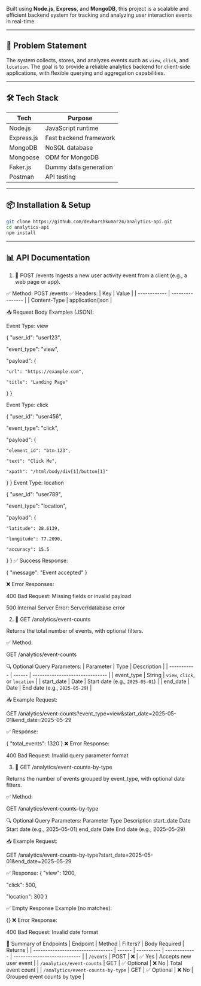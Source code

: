Built  using **Node.js**, **Express**, and **MongoDB**, this project is a scalable and efficient backend system for tracking and analyzing user interaction events in real-time.

---

## 🧠 Problem Statement

The system collects, stores, and analyzes events such as `view`, `click`, and `location`. The goal is to provide a reliable analytics backend for client-side applications, with flexible querying and aggregation capabilities.

---

## 🛠 Tech Stack

| Tech         | Purpose                                |
|--------------|----------------------------------------|
| Node.js      | JavaScript runtime                     |
| Express.js   | Fast backend framework                 |
| MongoDB      | NoSQL database                         |
| Mongoose     | ODM for MongoDB                        |
| Faker.js     | Dummy data generation                  |
| Postman      | API testing                            |

---
## 📦 Installation & Setup

```bash
git clone https://github.com/devharshkumar24/analytics-api.git
cd analytics-api
npm install

```
---
## 📊 API Documentation


1. 🔸 POST /events
Ingests a new user activity event from a client (e.g., a web page or app).

✅ Method:
POST /events
✅ Headers:
| Key          | Value            |
| ------------ | ---------------- |
| Content-Type | application/json |

📥 Request Body Examples (JSON):

Event Type: view

{
  "user_id": "user123",
 
  "event_type": "view",
 
  "payload": {
    
    "url": "https://example.com",
    
    "title": "Landing Page"
  }
}

Event Type: click

{
  "user_id": "user456",

  "event_type": "click",

  "payload": {

    "element_id": "btn-123",

    "text": "Click Me",

    "xpath": "/html/body/div[1]/button[1]"
  }
}
Event Type: location

{
  "user_id": "user789",

  "event_type": "location",

  "payload": {

    "latitude": 28.6139,

    "longitude": 77.2090,

    "accuracy": 15.5
  }
}
✅ Success Response:

{
  "message": "Event accepted"
}

❌ Error Responses:

400 Bad Request: Missing fields or invalid payload

500 Internal Server Error: Server/database error

2. 🔹 GET /analytics/event-counts

Returns the total number of events, with optional filters.

✅ Method:

GET /analytics/event-counts

🔍 Optional Query Parameters:
| Parameter   | Type   | Description                     |
| ----------- | ------ | ------------------------------- |
| event\_type | String | `view`, `click`, or `location`  |
| start\_date | Date   | Start date (e.g., `2025-05-01`) |
| end\_date   | Date   | End date (e.g., `2025-05-29`)   |

📥 Example Request:

GET /analytics/event-counts?event_type=view&start_date=2025-05-01&end_date=2025-05-29

✅ Response:

{
  "total_events": 1320
}
❌ Error Response:

400 Bad Request: Invalid query parameter format


3. 🔹 GET /analytics/event-counts-by-type

Returns the number of events grouped by event_type, with optional date filters.

✅ Method:

GET /analytics/event-counts-by-type

🔍 Optional Query Parameters:
Parameter	Type	Description
start_date	Date	Start date (e.g., 2025-05-01)
end_date	Date	End date (e.g., 2025-05-29)

📥 Example Request:

GET /analytics/event-counts-by-type?start_date=2025-05-01&end_date=2025-05-29

✅ Response:
{
  "view": 1200,

  "click": 500,

  "location": 300
}

✅ Empty Response Example (no matches):

{}
❌ Error Response:

400 Bad Request: Invalid date format

📌 Summary of Endpoints
| Endpoint                          | Method | Filters?   | Body Required | Returns                      |
| --------------------------------- | ------ | ---------- | ------------- | ---------------------------- |
| `/events`                         | POST   | ❌          | ✅ Yes         | Accepts new user event       |
| `/analytics/event-counts`         | GET    | ✅ Optional | ❌ No          | Total event count            |
| `/analytics/event-counts-by-type` | GET    | ✅ Optional | ❌ No          | Grouped event counts by type |




